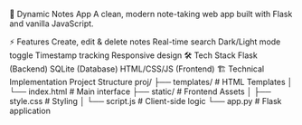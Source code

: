 📝 Dynamic Notes App
A clean, modern note-taking web app built with Flask and vanilla JavaScript.

⚡️ Features
Create, edit & delete notes
Real-time search
Dark/Light mode toggle
Timestamp tracking
Responsive design
🛠️ Tech Stack
Flask (Backend)
SQLite (Database)
HTML/CSS/JS (Frontend)
🏗️ Technical Implementation
Project Structure
proj/
├── templates/              # HTML Templates
│   └── index.html         # Main interface
├── static/                # Frontend Assets
│   ├── style.css         # Styling
│   └── script.js         # Client-side logic
└── app.py                # Flask application
